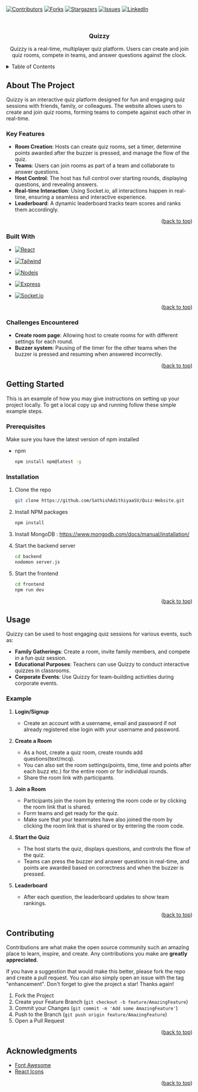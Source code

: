 <!-- Improved compatibility of back to top link: See: https://github.com/othneildrew/Best-README-Template/pull/73 -->
<a id="readme-top"></a>
<!--
*** Thanks for checking out the Best-README-Template. If you have a suggestion
*** that would make this better, please fork the repo and create a pull request
*** or simply open an issue with the tag "enhancement".
*** Don't forget to give the project a star!
*** Thanks again! Now go create something AMAZING! :D
-->



<!-- PROJECT SHIELDS -->
<!--
*** I'm using markdown "reference style" links for readability.
*** Reference links are enclosed in brackets [ ] instead of parentheses ( ).
*** See the bottom of this document for the declaration of the reference variables
*** for contributors-url, forks-url, etc. This is an optional, concise syntax you may use.
*** https://www.markdownguide.org/basic-syntax/#reference-style-links
-->
[![Contributors][contributors-shield]][contributors-url]
[![Forks][forks-shield]][forks-url]
[![Stargazers][stars-shield]][stars-url]
[![Issues][issues-shield]][issues-url]
[![LinkedIn][linkedin-shield]][linkedin-url]



<!-- PROJECT LOGO -->
<br />
<div align="center">
<h3 align="center">Quizzy</h3>

  <p align="center">
    Quizzy is a real-time, multiplayer quiz platform. Users can create and join quiz rooms, compete in teams, and answer questions against the clock.
  </p>
</div>



<!-- TABLE OF CONTENTS -->
<details>
  <summary>Table of Contents</summary>
  <ol>
    <li>
      <a href="#about-the-project">About The Project</a>
      <ul>
        <li><a href="#key-features">Key Features</a></li>
        <li><a href="#built-with">Built With</a></li>
        <li><a href="#challenges-encountered">Challenges Encountered</a></li>
      </ul>
    </li>
    <li>
      <a href="#getting-started">Getting Started</a>
      <ul>
        <li><a href="#prerequisites">Prerequisites</a></li>
        <li><a href="#installation">Installation</a></li>
      </ul>
    </li>
    <li><a href="#usage">Usage</a></li>
    <li><a href="#contributing">Contributing</a></li>
    <li><a href="#acknowledgments">Acknowledgments</a></li>
  </ol>
</details>



<!-- ABOUT THE PROJECT -->
## About The Project


Quizzy is an interactive quiz platform designed for fun and engaging quiz sessions with friends, family, or colleagues. The website allows users to create and join quiz rooms, forming teams to compete against each other in real-time.


### Key Features

- **Room Creation**: Hosts can create quiz rooms, set a timer, determine points awarded after the buzzer is pressed, and manage the flow of the quiz.
- **Teams**: Users can join rooms as part of a team and collaborate to answer questions.
- **Host Control**: The host has full control over starting rounds, displaying questions, and revealing answers.
- **Real-time Interaction**: Using Socket.io, all interactions happen in real-time, ensuring a seamless and interactive experience.
- **Leaderboard**: A dynamic leaderboard tracks team scores and ranks them accordingly.


<p align="right">(<a href="#readme-top">back to top</a>)</p>



### Built With

* [![React][React.js]][React-url]

* [![Tailwind][Tailwind]][Tailwind-url]

* [![Nodejs][Nodejs]][Nodejs-url]

* [![Express][Express.js]][Express-url]

* [![Socket.io][Socket.io]][Socket-url]


<p align="right">(<a href="#readme-top">back to top</a>)</p>


### Challenges Encountered 

- **Create room page**: Allowing host to create rooms for with different settings for each round.
- **Buzzer system**: Pausing of the timer for the other teams when the buzzer is pressed and resuming when answered incorrectly.

<p align="right">(<a href="#readme-top">back to top</a>)</p>



<!-- GETTING STARTED -->
## Getting Started

This is an example of how you may give instructions on setting up your project locally.
To get a local copy up and running follow these simple example steps.

### Prerequisites

Make sure you have the latest version of npm installed
* npm
  ```sh
  npm install npm@latest -g
  ```

### Installation

1. Clone the repo
   ```sh
   git clone https://github.com/SathishAdithiyaaSV/Quiz-Website.git
   ```
2. Install NPM packages
   ```sh
   npm install
   ```
3. Install MongoDB : https://www.mongodb.com/docs/manual/installation/

3. Start the backend server
   ```sh
   cd backend
   nodemon server.js
   ```
3. Start the frontend 
   ```sh
   cd frontend
   npm run dev
   ```

<p align="right">(<a href="#readme-top">back to top</a>)</p>



<!-- USAGE EXAMPLES -->
## Usage

Quizzy can be used to host engaging quiz sessions for various events, such as:

- **Family Gatherings**: Create a room, invite family members, and compete in a fun quiz session.
- **Educational Purposes**: Teachers can use Quizzy to conduct interactive quizzes in classrooms.
- **Corporate Events**: Use Quizzy for team-building activities during corporate events.

### Example

1. **Login/Signup**
    - Create an account with a username, email and password if not already registered else login with your username and password.

1. **Create a Room**
   - As a host, create a quiz room, create rounds add questions(text/mcq). 
   - You can also set the room settings(points, time, time and points after each buzz etc.) for the entire room or for individual rounds.
   - Share the room link with participants.

2. **Join a Room**
   - Participants join the room by entering the room code or by clicking the room link that is shared.
   - Form teams and get ready for the quiz.
   - Make sure that your teammates have also joined the room by clicking the room link that is shared or by entering the room code.

3. **Start the Quiz**
   - The host starts the quiz, displays questions, and controls the flow of the quiz.
   - Teams can press the buzzer and answer questions in real-time, and points are awarded based on correctness and when the buzzer is pressed.

4. **Leaderboard**
   - After each question, the leaderboard updates to show team rankings.


<p align="right">(<a href="#readme-top">back to top</a>)</p>



<!-- CONTRIBUTING -->
## Contributing

Contributions are what make the open source community such an amazing place to learn, inspire, and create. Any contributions you make are **greatly appreciated**.

If you have a suggestion that would make this better, please fork the repo and create a pull request. You can also simply open an issue with the tag "enhancement".
Don't forget to give the project a star! Thanks again!

1. Fork the Project
2. Create your Feature Branch (`git checkout -b feature/AmazingFeature`)
3. Commit your Changes (`git commit -m 'Add some AmazingFeature'`)
4. Push to the Branch (`git push origin feature/AmazingFeature`)
5. Open a Pull Request

<p align="right">(<a href="#readme-top">back to top</a>)</p>






<!-- ACKNOWLEDGMENTS -->
## Acknowledgments

* [Font Awesome](https://fontawesome.com)
* [React Icons](https://react-icons.github.io/react-icons/search)

<p align="right">(<a href="#readme-top">back to top</a>)</p>



<!-- MARKDOWN LINKS & IMAGES -->
<!-- https://www.markdownguide.org/basic-syntax/#reference-style-links -->
[contributors-shield]: https://img.shields.io/github/contributors/SathishAdithiyaaSV/Quiz-Website?style=for-the-badge
[contributors-url]: https://github.com/SathishAdithiyaaSV/Quiz-Website/graphs/contributors
[forks-shield]: https://img.shields.io/github/forks/SathishAdithiyaaSV/Quiz-Website.svg?style=for-the-badge
[forks-url]: https://github.com/SathishAdithiyaaSV/Quiz-Website/network/members
[stars-shield]: https://img.shields.io/github/stars/SathishAdithiyaaSV/Quiz-Website.svg?style=for-the-badge
[stars-url]: https://github.com/SathishAdithiyaaSV/Quiz-Website/stargazers
[issues-shield]: https://img.shields.io/github/issues/SathishAdithiyaaSV/Quiz-Website.svg?style=for-the-badge
[issues-url]: https://github.com/SathishAdithiyaaSV/Quiz-Website/issues
[license-shield]: https://img.shields.io/github/license/github_username/repo_name.svg?style=for-the-badge
[license-url]: https://github.com/github_username/repo_name/blob/master/LICENSE.txt
[linkedin-shield]: https://img.shields.io/badge/-LinkedIn-black.svg?style=for-the-badge&logo=linkedin&colorB=555
[linkedin-url]: https://linkedin.com/in/linkedin_username
[product-screenshot]: images/screenshot.png
[Next.js]: https://img.shields.io/badge/next.js-000000?style=for-the-badge&logo=nextdotjs&logoColor=white
[Next-url]: https://nextjs.org/
[React.js]: https://img.shields.io/badge/React-20232A?style=for-the-badge&logo=react&logoColor=61DAFB
[React-url]: https://reactjs.org/
[Tailwind]: https://img.shields.io/badge/Tailwind_CSS-38B2AC?style=for-the-badge&logo=tailwind-css&logoColor=white
[Tailwind-url]: https://tailwindcss.com/
[Nodejs]: https://img.shields.io/badge/Node.js-5FA04E?logo=nodedotjs&logoColor=fff&style=for-the-badge
[Nodejs-url]: https://nodejs.org/en
[Express.js]: https://img.shields.io/badge/Express.js-404D59?style=for-the-badge
[Express-url]: https://expressjs.com/
[Socket.io]: https://img.shields.io/badge/Socket.io-010101?logo=socketdotio&logoColor=fff&style=for-the-badge
[Socket-url]: https://socket.io/
[MongoDB]: https://img.shields.io/badge/MongoDB-4EA94B?style=for-the-badge&logo=mongodb&logoColor=white
[MongoDB-url]: https://www.mongodb.com/
[Vue.js]: https://img.shields.io/badge/Vue.js-35495E?style=for-the-badge&logo=vuedotjs&logoColor=4FC08D
[Vue-url]: https://vuejs.org/
[Angular.io]: https://img.shields.io/badge/Angular-DD0031?style=for-the-badge&logo=angular&logoColor=white
[Angular-url]: https://angular.io/
[Svelte.dev]: https://img.shields.io/badge/Svelte-4A4A55?style=for-the-badge&logo=svelte&logoColor=FF3E00
[Svelte-url]: https://svelte.dev/
[Laravel.com]: https://img.shields.io/badge/Laravel-FF2D20?style=for-the-badge&logo=laravel&logoColor=white
[Laravel-url]: https://laravel.com
[Bootstrap.com]: https://img.shields.io/badge/Bootstrap-563D7C?style=for-the-badge&logo=bootstrap&logoColor=white
[Bootstrap-url]: https://getbootstrap.com
[JQuery.com]: https://img.shields.io/badge/jQuery-0769AD?style=for-the-badge&logo=jquery&logoColor=white
[JQuery-url]: https://jquery.com 
